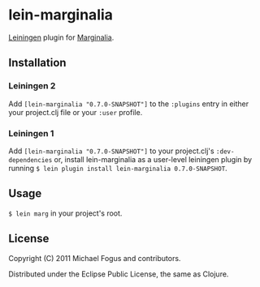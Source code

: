 # lein-marginalia

[Leiningen](https://github.com/technomancy/leiningen) plugin for [Marginalia](https://github.com/fogus/marginalia).

## Installation

### Leiningen 2

Add `[lein-marginalia "0.7.0-SNAPSHOT"]` to the `:plugins` entry in
either your project.clj file or your `:user` profile.

### Leiningen 1

Add `[lein-marginalia "0.7.0-SNAPSHOT"]` to your project.clj's
`:dev-dependencies` or, install lein-marginalia as a user-level
leiningen plugin by running
`$ lein plugin install lein-marginalia 0.7.0-SNAPSHOT`.

## Usage

`$ lein marg` in your project's root.

## License

Copyright (C) 2011 Michael Fogus and contributors.

Distributed under the Eclipse Public License, the same as Clojure.
